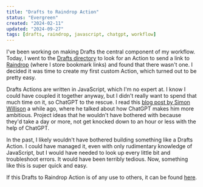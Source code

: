 ```yaml
---
title: "Drafts to Raindrop Action"
status: "Evergreen"
created: "2024-02-11"
updated: "2024-09-27"
tags: [drafts, raindrop, javascript, chatgpt, workflow]
---
```

I've been working on making Drafts the central component of my workflow. Today, I went to the [Drafts directory](https://directory.getdrafts.com/) to look for an Action to send a link to [Raindrop](https://raindrop.io/) (where I store bookmark links) and found that there wasn't one. I decided it was time to create my first custom Action, which turned out to be pretty easy.

Drafts Actions are written in JavaScript, which I'm no expert at. I know I could have coupled it together anyway, but I didn't really want to spend that much time on it, so ChatGPT to the rescue. I read this [blog post by Simon Willison](https://simonwillison.net/2023/Mar/27/ai-enhanced-development/) a while ago, where he talked about how ChatGPT makes him more ambitious. Project ideas that he wouldn't have bothered with because they'd take a day or more, not get knocked down to an hour or less with the help of ChatGPT.

In the past, I likely wouldn't have bothered building something like a Drafts Action. I could have managed it, even with only rudimentary knowledge of JavaScript, but I would have needed to look up every little bit and troubleshoot errors. It would have been terribly tedious. Now, something like this is super quick and easy.

If this Drafts to Raindrop Action is of any use to others, it can be found [here](https://directory.getdrafts.com/a/2Ps).